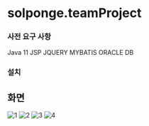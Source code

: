 # solponge.teamProject

### 사전 요구 사항

Java 11
JSP
JQUERY
MYBATIS
ORACLE DB

### 설치


## 화면
![1](https://user-images.githubusercontent.com/91367204/231716537-9b9a48f6-124f-4bb0-8065-53dbba8256dc.png)
![2](https://user-images.githubusercontent.com/91367204/231716606-1c546745-7b98-45ed-abd1-306abb5e5ae3.png)
![3](https://user-images.githubusercontent.com/91367204/231716617-0206fdfd-7456-4d9d-b1c4-730b3ff7f87e.png)
![4](https://user-images.githubusercontent.com/91367204/231716624-55b6113f-9d39-4c23-b9fa-9e3a7e1edb27.png)
